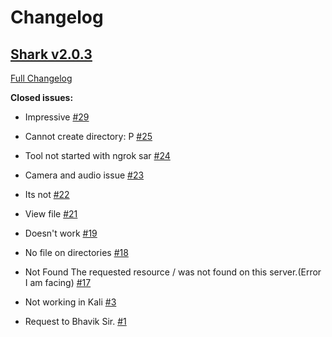 # Changelog



## [Shark v2.0.3](https://github.com/Bhaviktutorials/shark/tree/HEAD)



[Full Changelog](https://github.com/Bhaviktutorials/shark/compare/2a2ed950e127e6210df7a2f4f52681178d5fc2b4...HEAD)



**Closed issues:**



- Impressive [\#29](https://github.com/Bhaviktutorials/shark/issues/29)

- Cannot create directory: P [\#25](https://github.com/Bhaviktutorials/shark/issues/25)

- Tool not started with ngrok sar [\#24](https://github.com/Bhaviktutorials/shark/issues/24)

- Camera and audio issue [\#23](https://github.com/Bhaviktutorials/shark/issues/23)

- Its not [\#22](https://github.com/Bhaviktutorials/shark/issues/22)

- View file [\#21](https://github.com/Bhaviktutorials/shark/issues/21)

- Doesn't work [\#19](https://github.com/Bhaviktutorials/shark/issues/19)

- No file on directories [\#18](https://github.com/Bhaviktutorials/shark/issues/18)

- Not Found The requested resource / was not found on this server.\(Error I am facing\) [\#17](https://github.com/Bhaviktutorials/shark/issues/17)

- Not working in Kali [\#3](https://github.com/Bhaviktutorials/shark/issues/3)

- Request to Bhavik Sir. [\#1](https://github.com/Bhaviktutorials/shark/issues/1)
